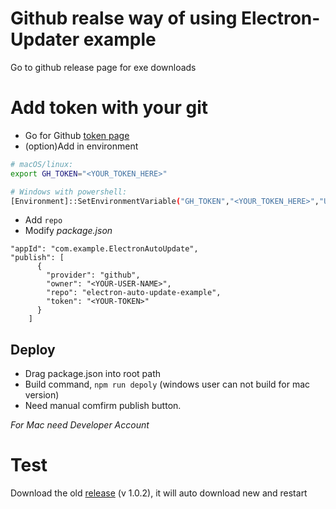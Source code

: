 # Github realse way of using Electron-Updater example

Go to github release page for exe downloads

# Add token with your git
- Go for Github [token page](https://github.com/settings/tokens/new)
- (option)Add in environment 
``` bash
# macOS/linux:
export GH_TOKEN="<YOUR_TOKEN_HERE>"

# Windows with powershell:
[Environment]::SetEnvironmentVariable("GH_TOKEN","<YOUR_TOKEN_HERE>","User")
```
- Add `repo `
- Modify _package.json_
```
"appId": "com.example.ElectronAutoUpdate",
"publish": [
      {
        "provider": "github",
        "owner": "<YOUR-USER-NAME>",
        "repo": "electron-auto-update-example",
        "token": "<YOUR-TOKEN>"
      }
    ]
```

## Deploy
- Drag package.json into root path
- Build command, `npm run depoly` (windows user can not build for mac version)
- Need manual comfirm publish button.

_For Mac need Developer Account_

# Test
Download the old [release](https://github.com/vincecao/electron-auto-update-example/releases) (v 1.0.2), it will auto download new and restart